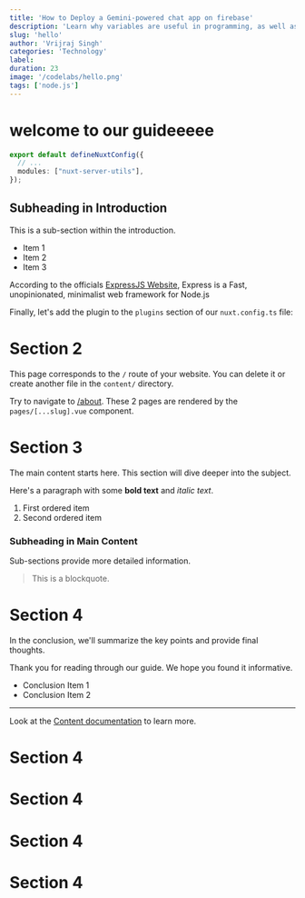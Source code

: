 ```yaml
---
title: 'How to Deploy a Gemini-powered chat app on firebase'
description: 'Learn why variables are useful in programming, as well as how to define and update variables in your Kotlin code.'
slug: 'hello'
author: 'Vrijraj Singh'
categories: 'Technology'
label: 
duration: 23
image: '/codelabs/hello.png'
tags: ['node.js']
---
```



# welcome to our guideeeee 
```ts [nuxt.config.ts]
export default defineNuxtConfig({
  // ...
  modules: ["nuxt-server-utils"],
});
```


## Subheading in Introduction

This is a sub-section within the introduction.

- Item 1
- Item 2
- Item 3



According to the officials [ExpressJS Website](https://expressjs.com/), Express is a Fast, unopinionated, minimalist web framework for Node.js

Finally, let's add the plugin to the `plugins` section of our `nuxt.config.ts` file:



# Section 2

This page corresponds to the `/` route of your website. You can delete it or create another file in the `content/` directory.

Try to navigate to [/about](/about). These 2 pages are rendered by the `pages/[...slug].vue` component.


# Section 3

The main content starts here. This section will dive deeper into the subject.

Here's a paragraph with some **bold text** and *italic text*.

1. First ordered item
2. Second ordered item

### Subheading in Main Content

Sub-sections provide more detailed information.

> This is a blockquote.

# Section 4

In the conclusion, we'll summarize the key points and provide final thoughts.

Thank you for reading through our guide. We hope you found it informative.

- Conclusion Item 1
- Conclusion Item 2

---

Look at the [Content documentation](https://content.nuxtjs.org/) to learn more.

# Section 4


# Section 4


# Section 4


# Section 4

